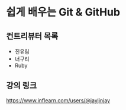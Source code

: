 # 쉽게 배우는 Git & GitHub

## 컨트리뷰터 목록

- 진유림
- 너구리
- Ruby

## 강의 링크
https://www.inflearn.com/users/@jayjinjay